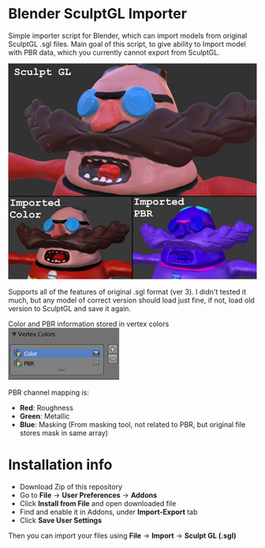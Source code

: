 # Blender SculptGL Importer

Simple importer script for Blender, which can import models from original SculptGL .sgl files.
Main goal of this script, to give ability to Import model with PBR data, which you currently cannot export from SculptGL.

![Colors image](pbrdemo.jpg)

Supports all of the features of original .sgl format (ver 3).
I didn't tested it much, but any model of correct version should load just fine, if not, load old version to SculptGL and save it again.

Color and PBR information stored in vertex colors  
![Colors image](colors.png)

PBR channel mapping is:
- **Red**: Roughness
- **Green**: Metallic
- **Blue**: Masking (From masking tool, not related to PBR, but original file stores mask in same array)

# Installation info
- Download Zip of this repository
- Go to **File** -> **User Preferences** -> **Addons**
- Click **Install from File** and open downloaded file
- Find and enable it in Addons, under **Import-Export** tab
- Click **Save User Settings**

Then you can import your files using **File** -> **Import** -> **Sculpt GL (.sgl)**

